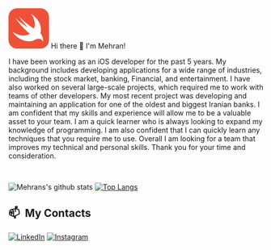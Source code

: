 <img src="https://raw.githubusercontent.com/github/explore/main/topics/swift/swift.png" width="80" height="80">
Hi there 👋  I'm Mehran!

I have been working as an iOS developer for the past 5 years. My background includes developing applications for a wide range of industries, including the stock market, banking, Financial, and entertainment.
I have also worked on several large-scale projects, which required me to work with teams of other developers. My most recent project was developing and maintaining an application for one of the oldest and biggest Iranian banks.
I am confident that my skills and experience will allow me to be a valuable asset to your team. I am a quick learner who is always looking to expand my knowledge of programming. I am also confident that I can quickly learn any techniques that you require me to use. Overall I am looking for a team that improves my technical and personal skills.
Thank you for your time and consideration.

&ensp;
<!--
**mehrankmlf/mehrankmlf** is a ✨ _special_ ✨ repository because its `README.md` (this file) appears on your GitHub profile.

Here are some ideas to get you started:
- 👯 I’m looking to collaborate on ...
- 🤔 I’m looking for help with ...
- 💬 Ask me about ...
- 📫 How to reach me: ...
- 😄 Pronouns: ...
- ⚡ Fun fact: ...
- 🌱 I’m currently learning ...
-->

![Mehrans's github stats](https://github-readme-stats.vercel.app/api?username=mehrankmlf&show_icons=true&theme=buefy&show_icons=true&count_private=true) [![Top Langs](https://github-readme-stats.vercel.app/api/top-langs/?username=mehrankmlf&layout=compact)](https://github.com/anuraghazra/github-readme-stats)


  ## 📫 &nbsp;My Contacts

  <!-- [![Portfolio Badge](https://img.shields.io/badge/-Portifolio-blueviolet?style=flat-square&logo=Portfolio&logoColor=white)](https://pepyn0.github.io/)&nbsp; -->
  [![LinkedIn](https://img.shields.io/badge/linkedin-%230077B5.svg?style=for-the-badge&logo=linkedin&logoColor=white)](https://www.linkedin.com/in/mehran-kamalifard/)
  [![Instagram](https://img.shields.io/badge/Instagram-E4405F?style=for-the-badge&logo=instagram&logoColor=white)](https://www.instagram.com/mehran.kmlf/)


